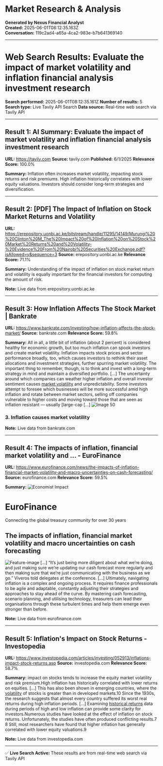 # Market Research & Analysis

**Generated by Nexus Financial Analyst**  
**Created:** 2025-06-01T08:12:35.163Z  
**Conversation:** 119c2ad4-a65a-4ca2-983e-b7b641369140

---

# Web Search Results: Evaluate the impact of market volatility and inflation financial analysis investment research

**Search performed:** 2025-06-01T08:12:35.161Z
**Number of results:** 5
**Search type:** Live Tavily API Search
**Data source:** Real-time web search via Tavily API

---

## Result 1: AI Summary: Evaluate the impact of market volatility and inflation financial analysis investment research

**URL:** https://tavily.com
**Source:** tavily.com
**Published:** 6/1/2025
**Relevance Score:** 100.0%

**Summary:** Inflation often increases market volatility, impacting stock returns and risk premiums. High inflation historically correlates with lower equity valuations. Investors should consider long-term strategies and diversification.


---

## Result 2: [PDF] The Impact of Inflation on Stock Market Returns and Volatility

**URL:** https://erepository.uonbi.ac.ke/bitstream/handle/11295/14149/Murungi%20%20Clinton%20M_The%20Impact%20of%20Inflation%20on%20Stock%20Market%20Returns%20and%20Volatility-%20Evidence%20From%20Nairobi%20Securities%20Exchange.pdf?isAllowed=y&sequence=3
**Source:** erepository.uonbi.ac.ke
**Relevance Score:** 71.1%

**Summary:** Understanding of the impact of inflation on stock market return and volatility is equally important for the financial investors for computing the amount of risk.

**Note:** Live data from erepository.uonbi.ac.ke

---

## Result 3: How Inflation Affects The Stock Market | Bankrate

**URL:** https://www.bankrate.com/investing/how-inflation-affects-the-stock-market/
**Source:** bankrate.com
**Relevance Score:** 59.8%

**Summary:** All in all, a little bit of inflation (about 2 percent) is considered healthy for economic growth, but too much inflation can spook investors and create market volatility. Inflation impacts stock prices and sector performance broadly, too, which causes investors to rethink their asset allocations and investment strategies, further spurring market volatility. The important thing to remember, though, is to think and invest with a long-term strategy in mind and maintain a diversified portfolio. [...] The uncertainty around which companies can weather higher inflation and overall investor sentiment causes [market volatility](https://www.bankrate.com/investing/what-is-market-volatility/) and unpredictability. Some investors attempt to foresee which businesses will be more successful amid high inflation and rotate between market sectors, selling off companies vulnerable to higher costs and moving toward those that are seen as inflation resistant — usually [large-cap [...] ![Image 50](https://navi.cohesionapps.com/display?write_key=wk_2M3TlVcWbz8i1RTZjLkSmbWfyQC&adId=5a59f669db&req=https%3A%2F%2Fwww.bankrate.com%2Finvesting%2Fhow-inflation-affects-the-stock-market%2F&ref=)

### 3. Inflation causes market volatility

**Note:** Live data from bankrate.com

---

## Result 4: The impacts of inflation, financial market volatility and ... - EuroFinance

**URL:** https://www.eurofinance.com/news/the-impacts-of-inflation-financial-market-volatility-and-macro-uncertainties-on-cash-forecasting/
**Source:** eurofinance.com
**Relevance Score:** 59.5%

**Summary:** ![Economist Impact](https://www.eurofinance.com/wp-content/uploads/Economist-Impact-1-1.svg)

# EuroFinance

Connecting the global treasury community for over 30 years

## The impacts of inflation, financial market volatility and macro uncertainties on cash forecasting

![Feature-image](https://www.eurofinance.com/wp-content/uploads/Infoblox.jpg) [...] “It’s just being more diligent about what we’re doing, and just making sure we’re updating our cash forecast more regularly and then making sure that we’re just communicating with the business as we go.” Viveros told delegates at the conference. [...] Ultimately, navigating inflation is a complex and ongoing process. It requires finance professionals to be agile and adaptable, constantly adjusting their strategies and approaches to stay ahead of the curve. By mastering cash forecasting, scenario planning, and utilising technology, treasurers can lead their organisations through these turbulent times and help them emerge even stronger than before.

**Note:** Live data from eurofinance.com

---

## Result 5: Inflation's Impact on Stock Returns - Investopedia

**URL:** https://www.investopedia.com/articles/investing/052913/inflations-impact-stock-returns.asp
**Source:** investopedia.com
**Relevance Score:** 58.7%

**Summary:** impact on stocks tends to increase the equity market volatility and risk premium.High inflation has historically correlated with lower returns on equities. [...] This has also been shown in emerging countries, where the [volatility](https://www.investopedia.com/terms/v/volatility.asp) of stocks is greater than in developed markets.10 Since the 1930s, the research suggests that almost every country suffered its worst real returns during high inflation periods. [...] Examining [historical returns](https://www.investopedia.com/terms/h/historical-returns.asp) data during periods of high and low inflation can provide some clarity for investors.Numerous studies have looked at the effect of inflation on stock returns. Unfortunately, the studies have often produced conflicting results.7 8 Still, most researchers have found that higher inflation has generally correlated with lower equity valuations.9

**Note:** Live data from investopedia.com

---


✅ **Live Search Active:** These results are from real-time web search via Tavily API
